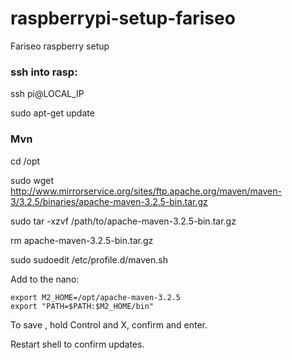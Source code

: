 # raspberrypi-setup-fariseo
Fariseo raspberry setup

### ssh into rasp:

ssh pi@LOCAL_IP 

sudo apt-get update

### Mvn

cd /opt

sudo wget http://www.mirrorservice.org/sites/ftp.apache.org/maven/maven-3/3.2.5/binaries/apache-maven-3.2.5-bin.tar.gz

sudo tar -xzvf /path/to/apache-maven-3.2.5-bin.tar.gz

rm apache-maven-3.2.5-bin.tar.gz

sudo sudoedit /etc/profile.d/maven.sh


Add to the nano:
```
export M2_HOME=/opt/apache-maven-3.2.5
export "PATH=$PATH:$M2_HOME/bin"
```

To save , hold Control and X, confirm and enter.

Restart shell to confirm updates.

